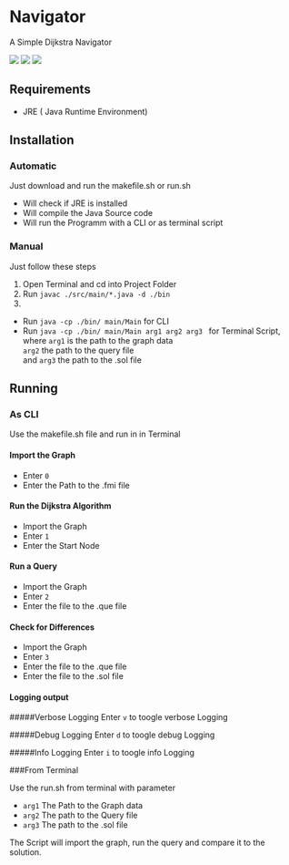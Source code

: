 # Navigator
A Simple Dijkstra Navigator

![](https://img.shields.io/github/license/otakupasi/Navigator.svg) 
![](https://img.shields.io/coveralls/github/otakupasi/Navigator.svg) 
![](https://img.shields.io/github/status/s/pulls/badges/shields/1110.svg)



## Requirements

- JRE ( Java Runtime Environment)

## Installation
### Automatic
Just download and run the makefile.sh or run.sh

- Will check if JRE is installed
- Will compile the Java Source code
- Will run the Programm with a CLI or as terminal script

### Manual
Just follow these steps
1. Open Terminal and cd into Project Folder
2. Run ``javac ./src/main/*.java -d ./bin``
3.
 - Run ``java -cp ./bin/ main/Main`` for CLI
 - Run ``java -cp ./bin/ main/Main arg1 arg2 arg3 `` for Terminal Script,  
 where `arg1` is the path to the graph data  
 `arg2` the path to the query file  
 and `arg3` the path to the .sol file


## Running  

### As CLI  

Use the makefile.sh file and run in in Terminal

#### Import the Graph  

-  Enter ``0``
-  Enter the Path to the .fmi file

#### Run the Dijkstra Algorithm

- Import the Graph
- Enter ``1``
- Enter the Start Node

#### Run a Query

- Import the Graph
- Enter ``2``
- Enter the file to the .que file

#### Check for Differences

- Import the Graph
- Enter ``3``
- Enter the file to the .que file
- Enter the file to the .sol file

#### Logging output
#####Verbose Logging
Enter ``v`` to toogle verbose Logging

#####Debug Logging
Enter ``d`` to toogle debug Logging

#####Info Logging
Enter ``i`` to toogle info Logging

###From Terminal  

Use the run.sh from terminal with parameter  
- `arg1` The Path to the Graph data
- `arg2` The path to the Query file
- `arg3` The path to the .sol file
  
The Script will import the graph, run the query and compare it to the solution.